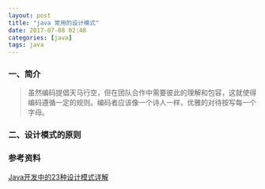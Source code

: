 ```yaml
---
layout: post
title: "java 常用的设计模式"
date: 2017-07-08 02:48
categories: [java]
tags: java
---
```


### 一、简介

> 虽然编码提倡天马行空，但在团队合作中需要彼此的理解和包容，这就使得编码遵循一定的规则。编码者应该像一个诗人一样，优雅的对待按写每一个字母。

### 二、设计模式的原则

### 参考资料

[Java开发中的23种设计模式详解](http://www.cnblogs.com/maowang1991/archive/2013/04/15/3023236.html)
